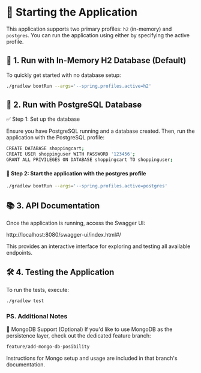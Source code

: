 # 🚀 Starting the Application

This application supports two primary profiles: `h2` (in-memory) and `postgres`. You can run the application using either by specifying the active profile.

## 🔧 1. Run with In-Memory H2 Database (Default)

To quickly get started with no database setup:

```bash
./gradlew bootRun --args='--spring.profiles.active=h2'
```

## 🔧 2. Run with PostgreSQL Database
✅ Step 1: Set up the database

Ensure you have PostgreSQL running and a database created. Then, run the application with the PostgreSQL profile:

```bash
CREATE DATABASE shoppingcart;
CREATE USER shoppinguser WITH PASSWORD '123456';
GRANT ALL PRIVILEGES ON DATABASE shoppingcart TO shoppinguser;
```

#### 🚀 Step 2: Start the application with the postgres profile

```bash
./gradlew bootRun --args='--spring.profiles.active=postgres'
```

## 📚 3. API Documentation
Once the application is running, access the Swagger UI:

http://localhost:8080/swagger-ui/index.html#/

This provides an interactive interface for exploring and testing all available endpoints.


## 🛠️ 4. Testing the Application

To run the tests, execute:

```bash
./gradlew test
```


### PS. Additional Notes

🍃 MongoDB Support (Optional)
If you'd like to use MongoDB as the persistence layer, check out the dedicated feature branch:
```bash
feature/add-mongo-db-posibility
```
Instructions for Mongo setup and usage are included in that branch's documentation.
